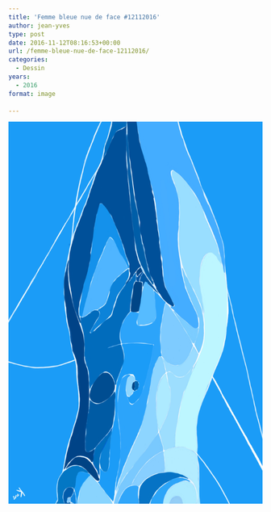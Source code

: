 ```yaml
---
title: 'Femme bleue nue de face #12112016'
author: jean-yves
type: post
date: 2016-11-12T08:16:53+00:00
url: /femme-bleue-nue-de-face-12112016/
categories:
  - Dessin
years:
  - 2016
format: image

---
```

![Femme bleue nue de face #12112016](./Femme_bleue_nue_de_face.jpg)